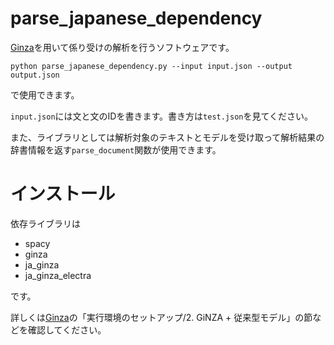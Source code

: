 # parse_japanese_dependency

[Ginza](https://megagonlabs.github.io/ginza/)を用いて係り受けの解析を行うソフトウェアです。

```
python parse_japanese_dependency.py --input input.json --output output.json
```

で使用できます。

`input.json`には文と文のIDを書きます。書き方は`test.json`を見てください。

また、ライブラリとしては解析対象のテキストとモデルを受け取って解析結果の辞書情報を返す`parse_document`関数が使用できます。


# インストール

依存ライブラリは

- spacy
- ginza
- ja_ginza
- ja_ginza_electra

です。

詳しくは[Ginza](https://megagonlabs.github.io/ginza/)の「実行環境のセットアップ/2. GiNZA + 従来型モデル」の節などを確認してください。

